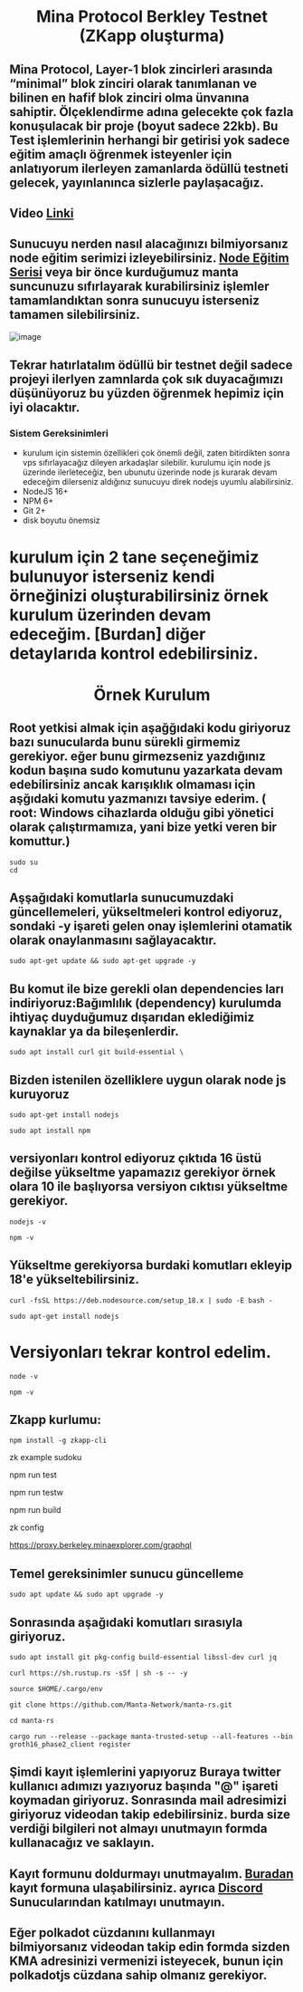 <h1 align="center">Mina Protocol Berkley Testnet (ZKapp oluşturma)

## Mina Protocol, Layer-1 blok zincirleri arasında “minimal” blok zinciri olarak tanımlanan ve bilinen en hafif blok zinciri olma ünvanına sahiptir. Ölçeklendirme adına gelecekte çok fazla konuşulacak bir proje (boyut sadece 22kb). Bu Test işlemlerinin herhangi bir getirisi yok sadece eğitim amaçlı öğrenmek isteyenler için anlatıyorum ilerleyen zamanlarda ödüllü testneti gelecek, yayınlanınca sizlerle paylaşacağız.

## Video [Linki](https://youtu.be/jf5dvWblYek) 

## Sunucuyu nerden nasıl alacağınızı bilmiyorsanız node eğitim serimizi izleyebilirsiniz. [Node Eğitim Serisi](https://www.youtube.com/playlist?list=PLKxGUfdcj7MVXls2OvTpwx6CnpVJN685w) veya bir önce kurduğumuz manta suncunuzu sıfırlayarak kurabilirsiniz işlemler tamamlandıktan sonra sunucuyu isterseniz tamamen silebilirsiniz. 
 
![image](https://docs.minaprotocol.com/img/homepage/zkapp_developers.png)
## Tekrar hatırlatalım ödüllü bir testnet değil sadece projeyi ilerlyen zamnlarda çok sık duyacağımızı düşünüyoruz bu yüzden öğrenmek hepimiz için iyi olacaktır.

### Sistem Gereksinimleri
 - kurulum için sistemin özellikleri çok önemli değil, zaten bitirdikten sonra vps sıfırlayacağız dileyen arkadaşlar silebilir. kurulumu için node js üzerinde ilerleteceğiz, ben ubunutu üzerinde node js kurarak devam edeceğim dilerseniz aldığınız sunucuyu direk nodejs uyumlu alabilirsiniz.
 - NodeJS 16+
 - NPM 6+
 - Git 2+
 - disk boyutu önemsiz

 # kurulum için 2 tane seçeneğimiz bulunuyor isterseniz kendi örneğinizi oluşturabilirsiniz örnek kurulum üzerinden devam edeceğim. [Burdan] diğer detaylarıda kontrol edebilirsiniz.

<h1 align="center">Örnek Kurulum

  ## Root yetkisi almak için aşağğıdaki kodu giriyoruz bazı sunucularda bunu sürekli girmemiz gerekiyor. eğer bunu girmezseniz yazdığınız kodun başına sudo komutunu yazarkata devam edebilirsiniz ancak karışıklık olmaması için aşğıdaki komutu yazmanızı tavsiye ederim. ( root: Windows cihazlarda olduğu gibi yönetici olarak çalıştırmamıza, yani bize yetki veren bir komuttur.)
  ```
  sudo su
  cd
  ```

 ## Aşşağıdaki komutlarla sunucumuzdaki güncellemeleri, yükseltmeleri kontrol ediyoruz, sondaki -y işareti gelen onay işlemlerini otamatik olarak onaylanmasını sağlayacaktır.

  ```
 sudo apt-get update && sudo apt-get upgrade -y
  ```

 ## Bu komut ile bize gerekli olan dependencies ları indiriyoruz:Bağımlılık (dependency) kurulumda ihtiyaç duyduğumuz dışarıdan eklediğimiz kaynaklar ya da bileşenlerdir.

 ```
sudo apt install curl git build-essential \
 ```

  ## Bizden istenilen özelliklere uygun olarak node js kuruyoruz
   ```
sudo apt-get install nodejs
 ```
```
sudo apt install npm
```
 ## versiyonları kontrol ediyoruz çıktıda 16 üstü değilse yükseltme yapamazız gerekiyor örnek olara 10 ile başlıyorsa versiyon cıktısı yükseltme gerekiyor.
```
nodejs -v
```

```
npm -v
```
  
   ## Yükseltme gerekiyorsa burdaki komutları ekleyip 18'e yükseltebilirsiniz.
   
   ```
   curl -fsSL https://deb.nodesource.com/setup_18.x | sudo -E bash -
```
   ```
sudo apt-get install nodejs
```
# Versiyonları tekrar kontrol edelim.

```
node -v
```

```
npm -v
```

## Zkapp kurlumu:
  ```
  npm install -g zkapp-cli
  ```
zk example sudoku

npm run test

npm run testw

npm run build

zk config

https://proxy.berkeley.minaexplorer.com/graphql

 ## Temel gereksinimler sunucu güncelleme

  ```
 sudo apt update && sudo apt upgrade -y
  ```

 ## Sonrasında aşağıdaki komutları sırasıyla giriyoruz.

 ```
sudo apt install git pkg-config build-essential libssl-dev curl jq
 ```
 ```
curl https://sh.rustup.rs -sSf | sh -s -- -y
 ```
 ```
source $HOME/.cargo/env
 ```
 ```
git clone https://github.com/Manta-Network/manta-rs.git
 ```

 ```
cd manta-rs
 ``` 
 ```
cargo run --release --package manta-trusted-setup --all-features --bin groth16_phase2_client register
 ```  
  
## Şimdi kayıt işlemlerini yapıyoruz Buraya twitter kullanıcı adımızı yazıyoruz başında "@" işareti koymadan giriyoruz. Sonrasında mail adresimizi giriyoruz videodan takip edebilirsiniz. burda size verdiği bilgileri not almayı unutmayın formda kullanacağız ve saklayın.

## Kayıt formunu doldurmayı unutmayalım. [Buradan](https://mantanetwork.typeform.com/TrustedSetup) kayıt formuna ulaşabilirsiniz. ayrıca [Discord](https://discord.gg/mantanetwork) Sunucularından katılmayı unutmayın.

  ## Eğer polkadot cüzdanını kullanmayı bilmiyorsanız videodan takip edin formda sizden  KMA adresinizi vermenizi isteyecek, bunun için polkadotjs cüzdana sahip olmanız gerekiyor.
 

